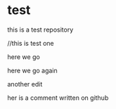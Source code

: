 # test
this is a test repository

//this is test one

here we go

here we go again

another edit

her is a comment written on github
